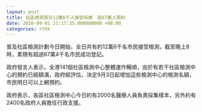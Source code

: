 ```yaml
---
layout: post
title: 社區檢測首日12萬6千人接受採樣　逾67萬人預約
date: 2020-09-01 21:17:35.000000000 +08:00
categories: rthk
---
```


普及社區檢測計劃今日開始，全日共有約12萬6千名市民接受檢測，截至晚上8時，累積有超過67萬4千名市民成功登記。

政府發言人表示，全港141個社區檢測中心整體運作暢順，由於有若干社區檢測中心的預約已經額滿，政府經評估，決定9月3日起增加這些檢測中心的檢測名額，市民明日可以上網預約。

政府表示，各區社區檢測中心今日約有2000名醫療人員負責採集樣本，另外約有2400名政府人員擔任行政支援。
